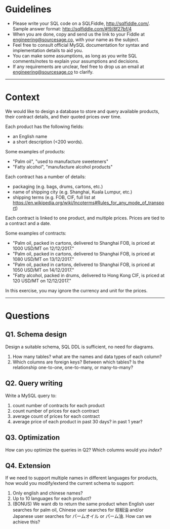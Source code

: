 # Guidelines

* Please write your SQL code on a SQLFiddle, http://sqlfiddle.com/. Sample answer format: http://sqlfiddle.com/#!9/8f27bf/4
* When you are done, copy and send us the link to your Fiddle at engineering@sourcesage.co, with your name as the subject.
* Feel free to consult official MySQL documentation for syntax and implementation details to aid you.
* You can make some assumptions, as long as you write SQL comments/notes to explain your assumptions and decisions.
* If any requirements are unclear, feel free to drop us an email at engineering@sourcesage.co to clarify.

---

# Context

We would like to design a database to store and query available products, their contract details, and their quoted prices over time.

Each product has the following fields:

* an English name
* a short description (<200 words).

Some examples of products:

* "Palm oil", "used to manufacture sweeteners"
* "Fatty alcohol", "manufacture alcohol products"

Each contract has a number of details:

* packaging (e.g. bags, drums, cartons, etc.)
* name of shipping city (e.g. Shanghai, Kuala Lumpur, etc.)
* shipping terms (e.g. FOB, CIF, full list at https://en.wikipedia.org/wiki/Incoterms#Rules_for_any_mode_of_transport)

Each contract is linked to one product, and multiple prices.
Prices are tied to a contract and a date.

Some examples of contracts:

* "Palm oil, packed in cartons, delivered to Shanghai FOB, is priced at 1000 USD/MT on 12/12/2017."
* "Palm oil, packed in cartons, delivered to Shanghai FOB, is priced at 1080 USD/MT on 13/12/2017."
* "Palm oil, packed in cartons, delivered to Shanghai FOB, is priced at 1050 USD/MT on 14/12/2017."
* "Fatty alcohol, packed in drums, delivered to Hong Kong CIF, is priced at 120 USD/MT on 12/12/2017."

In this exercise, you may ignore the currency and unit for the prices.

---

# Questions

## Q1. Schema design

Design a suitable schema, SQL DDL is sufficient, no need for diagrams.

1. How many tables? what are the names and data types of each column?
2. Which columns are foreign keys? Between which tables? Is the relationship one-to-one, one-to-many, or many-to-many?

## Q2. Query writing

Write a MySQL query to:

1. count number of contracts for each product
2. count number of prices for each contract
3. average count of prices for each contract
4. average price of each product in past 30 days? in past 1 year?

## Q3. Optimization

How can you optimize the queries in Q2? Which columns would you _index_?

## Q4. Extension

If we need to support multiple names in different languages for products, how would you modify/extend the current schema to support:

1. Only english and chinese names?
2. Up to 10 languages for each product?
3. (BONUS) We want db to return the same product when English user searches for palm oil, Chinese user searches for 棕榈油 and/or Japanese user searches for パームオイル or パーム油. How can we achieve this?
